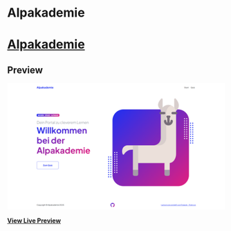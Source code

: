 # Alpakademie
# [Alpakademie](https://manuel0815.github.io/Alpakademie/index.html)

## Preview

[![Alpakademie Preview](https://github.com/Manuel0815/Alpakademie/blob/main/Preview.png)](https://manuel0815.github.io/Alpakademie/index.html)

**[View Live Preview](https://manuel0815.github.io/Alpakademie/index.html)**